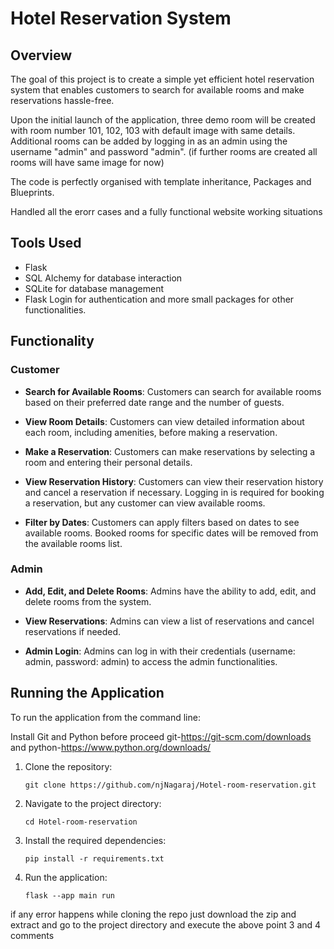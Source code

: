 # Hotel Reservation System

## Overview
The goal of this project is to create a simple yet efficient hotel reservation system that enables customers to search for available rooms and make reservations hassle-free.

Upon the initial launch of the application, three demo room will be created with room number 101, 102, 103 with default image with same details. Additional rooms can be added by logging in as an admin using the username "admin" and password "admin". (if further rooms are created all rooms will have same image for now)

The code is perfectly organised with template inheritance, Packages and Blueprints.

Handled all the erorr cases and a fully functional website working situations

## Tools Used

- Flask
- SQL Alchemy for database interaction
- SQLite for database management
- Flask Login for authentication and more small packages for other functionalities.

## Functionality

### Customer

- **Search for Available Rooms**: Customers can search for available rooms based on their preferred date range and the number of guests.

- **View Room Details**: Customers can view detailed information about each room, including amenities, before making a reservation.

- **Make a Reservation**: Customers can make reservations by selecting a room and entering their personal details.

- **View Reservation History**: Customers can view their reservation history and cancel a reservation if necessary. Logging in is required for booking a reservation, but any customer can view available rooms. 

- **Filter by Dates**: Customers can apply filters based on dates to see available rooms. Booked rooms for specific dates will be removed from the available rooms list.

### Admin

- **Add, Edit, and Delete Rooms**: Admins have the ability to add, edit, and delete rooms from the system.

- **View Reservations**: Admins can view a list of reservations and cancel reservations if needed. 

- **Admin Login**: Admins can log in with their credentials (username: admin, password: admin) to access the admin functionalities.

## Running the Application

To run the application from the command line:

Install Git and Python before proceed git-https://git-scm.com/downloads and python-https://www.python.org/downloads/

1. Clone the repository:
    ```
    git clone https://github.com/njNagaraj/Hotel-room-reservation.git
    ```

2. Navigate to the project directory:
    ```
    cd Hotel-room-reservation
    ```

3. Install the required dependencies:
    ```
    pip install -r requirements.txt
    ```

4. Run the application:
    ```
    flask --app main run
    ```

if any error happens while cloning the repo just download the zip and extract and go to the project directory and execute the above point 3 and 4 comments
